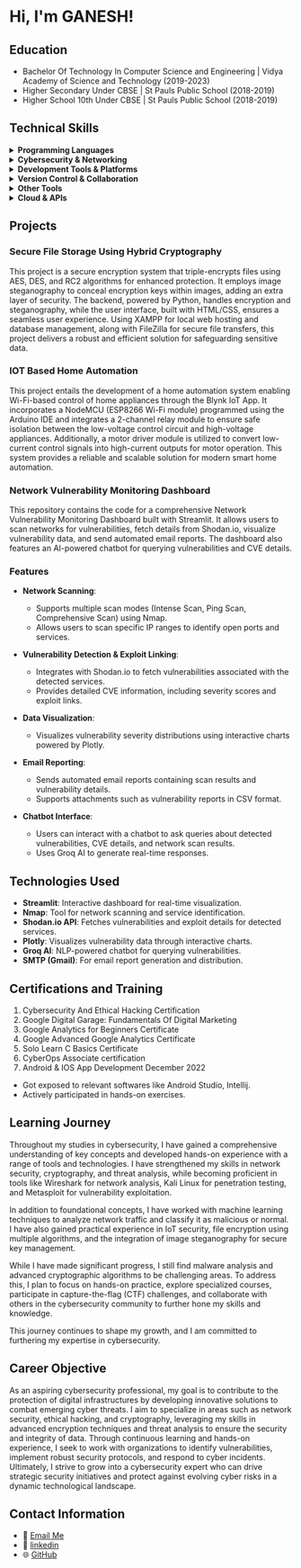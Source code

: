 # Hi, I'm GANESH!

## Education
- Bachelor Of Technology In Computer Science and Engineering | Vidya Academy of Science and Technology (2019-2023)								       		
- Higher Secondary Under CBSE | St Pauls Public School (2018-2019)	 			        		
- Higher School 10th Under CBSE | St Pauls Public School (2018-2019)

## Technical Skills

<details>
  <summary><strong>Programming Languages</strong></summary>

- **C & C++**: Systems programming, algorithm development, and performance optimization.

-**Python**: Scripting, automation, data analysis, machine learning, and web development.

</details>

<details>
  <summary><strong>Cybersecurity & Networking</strong></summary>

- **Kali Linux**: Penetration testing, vulnerability analysis, and network security tasks.

- **Linux Shell**: Shell scripting for automation, system administration, and troubleshooting.

- **Network Security Tools**: Proficient in **Nmap** for network scanning and **Shodan** for vulnerability analysis.

</details>

<details>
  <summary><strong>Development Tools & Platforms</strong></summary>

- **Eclipse**: IDE for C, C++, and Java development.

- **Android Studio**: Android app development for mobile platforms.

- **VM VirtualBox**: Virtualization and management of virtual machines for testing and development.

</details>

<details>
  <summary><strong>Version Control & Collaboration</strong></summary>

- **Git & GitHub**: Proficient in using Git for version control and GitHub for project collaboration.

</details>

<details>
  <summary><strong>Other Tools</strong></summary>

- **Microsoft Office**: Proficient with Word, Excel, and PowerPoint for documentation, presentations, and data analysis.

</details>

<details>
  <summary><strong>Cloud & APIs</strong></summary>

- **Groq API**: Integrating Groq’s AI-powered chatbot API for conversational interfaces and vulnerability analysis.

</details>


## Projects
### Secure File Storage Using Hybrid Cryptography 

This project is a secure encryption system that triple-encrypts files using AES, DES, and RC2 algorithms for enhanced protection. It employs image steganography to conceal encryption keys within images, adding an extra layer of security. The backend, powered by Python, handles encryption and steganography, while the user interface, built with HTML/CSS, ensures a seamless user experience. Using XAMPP for local web hosting and database management, along with FileZilla for secure file transfers, this project delivers a robust and efficient solution for safeguarding sensitive data.

### IOT Based Home Automation

This project entails the development of a home automation system enabling Wi-Fi-based control of home appliances through the Blynk IoT App. It incorporates a NodeMCU (ESP8266 Wi-Fi module) programmed using the Arduino IDE and integrates a 2-channel relay module to ensure safe isolation between the low-voltage control circuit and high-voltage appliances. Additionally, a motor driver module is utilized to convert low-current control signals into high-current outputs for motor operation. This system provides a reliable and scalable solution for modern smart home automation.

### Network Vulnerability Monitoring Dashboard

This repository contains the code for a comprehensive Network Vulnerability Monitoring Dashboard built with Streamlit. It allows users to scan networks for vulnerabilities, fetch details from Shodan.io, visualize vulnerability data, and send automated email reports. The dashboard also features an AI-powered chatbot for querying vulnerabilities and CVE details.

### Features

- **Network Scanning**: 
  - Supports multiple scan modes (Intense Scan, Ping Scan, Comprehensive Scan) using Nmap.
  - Allows users to scan specific IP ranges to identify open ports and services.

- **Vulnerability Detection & Exploit Linking**: 
  - Integrates with Shodan.io to fetch vulnerabilities associated with the detected services.
  - Provides detailed CVE information, including severity scores and exploit links.

- **Data Visualization**: 
  - Visualizes vulnerability severity distributions using interactive charts powered by Plotly.

- **Email Reporting**: 
  - Sends automated email reports containing scan results and vulnerability details.
  - Supports attachments such as vulnerability reports in CSV format.

- **Chatbot Interface**:
  - Users can interact with a chatbot to ask queries about detected vulnerabilities, CVE details, and network scan results.
  - Uses Groq AI to generate real-time responses.

## Technologies Used

- **Streamlit**: Interactive dashboard for real-time visualization.
- **Nmap**: Tool for network scanning and service identification.
- **Shodan.io API**: Fetches vulnerabilities and exploit details for detected services.
- **Plotly**: Visualizes vulnerability data through interactive charts.
- **Groq AI**: NLP-powered chatbot for querying vulnerabilities.
- **SMTP (Gmail)**: For email report generation and distribution.

## Certifications and Training
1. Cybersecurity And Ethical Hacking Certification
2. Google Digital Garage: Fundamentals Of Digital Marketing
3. Google Analytics for Beginners Certificate
4. Google Advanced Google Analytics Certificate
5. Solo Learn C Basics Certificate
6. CyberOps Associate certification
7. Android & IOS App Development December 2022
- Got exposed to relevant softwares like Android Studio, Intellij.
- Actively participated in hands-on exercises.

## Learning Journey
Throughout my studies in cybersecurity, I have gained a comprehensive understanding of key concepts and developed hands-on experience with a range of tools and technologies. I have strengthened my skills in network security, cryptography, and threat analysis, while becoming proficient in tools like Wireshark for network analysis, Kali Linux for penetration testing, and Metasploit for vulnerability exploitation.

In addition to foundational concepts, I have worked with machine learning techniques to analyze network traffic and classify it as malicious or normal. I have also gained practical experience in IoT security, file encryption using multiple algorithms, and the integration of image steganography for secure key management.

While I have made significant progress, I still find malware analysis and advanced cryptographic algorithms to be challenging areas. To address this, I plan to focus on hands-on practice, explore specialized courses, participate in capture-the-flag (CTF) challenges, and collaborate with others in the cybersecurity community to further hone my skills and knowledge.

This journey continues to shape my growth, and I am committed to furthering my expertise in cybersecurity.

## Career Objective
 As an aspiring cybersecurity professional, my goal is to contribute to the protection of digital infrastructures by developing innovative solutions to combat emerging cyber threats. I aim to specialize in areas such as network security, ethical hacking, and cryptography, leveraging my skills in advanced encryption techniques and threat analysis to ensure the security and integrity of data. Through continuous learning and hands-on experience, I seek to work with organizations to identify vulnerabilities, implement robust security protocols, and respond to cyber incidents. Ultimately, I strive to grow into a cybersecurity expert who can drive strategic security initiatives and protect against evolving cyber risks in a dynamic technological landscape.

## Contact Information

- 📧 [Email Me](mailto:ganesharappath@gmail.com)
- 💼 [linkedin](https://www.linkedin.com/in/ganesh-subramanian-a048772a0)
- 🌐 [GitHub](https://github.com/Ganesh-A-S)

